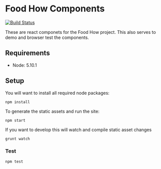 # Food How Components

[![Build Status](https://travis-ci.org/troyblank/food-how-components.svg?branch=master)](https://travis-ci.org/troyblank/food-how-components)

These are react componets for the Food How project. This also serves to demo and browser test the components.

## Requirements

* Node: 5.10.1

## Setup
You will want to install all required node packages:

    npm install
    
To generate the static assets and run the site:

    npm start
    
If you want to develop this will watch and compile static asset changes

    grunt watch

### Test

    npm test
